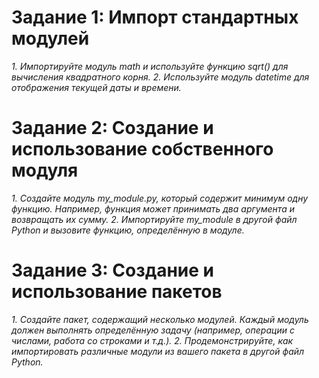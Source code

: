 # Задание 1:  Импорт стандартных модулей

*1.	Импортируйте модуль math и используйте функцию sqrt() для вычисления квадратного корня.*
*2.	Используйте модуль datetime для отображения текущей даты и времени.*

# Задание 2: Создание и использование собственного модуля

*1.	Создайте модуль my_module.py, который содержит минимум одну функцию. Например, функция может принимать два аргумента и возвращать их сумму.*
*2.	Импортируйте my_module в другой файл Python и вызовите функцию, определённую в модуле.*

# Задание 3: Создание и использование пакетов

*1.	Создайте пакет, содержащий несколько модулей. Каждый модуль должен выполнять определённую задачу (например, операции с числами, работа со строками и т.д.).*
*2.	Продемонстрируйте, как импортировать различные модули из вашего пакета в другой файл Python.*

